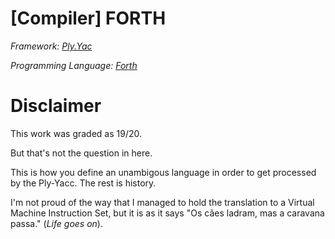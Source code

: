 # [Compiler] FORTH

*Framework: [Ply.Yac](https://www.dabeaz.com/ply/ply.html)*


*Programming Language: [Forth](https://www.forth.com/starting-forth/1-forth-stacks-dictionary/)*

# Disclaimer
This work was graded as 19/20.

But that's not the question in here.

This is how you define an unambigous language in order to get processed by the Ply-Yacc. The rest is history.

I'm not proud of the way that I managed to hold the translation to a Virtual Machine Instruction Set, but it is as it says "Os cães ladram, mas a caravana passa." (*Life goes on*).
